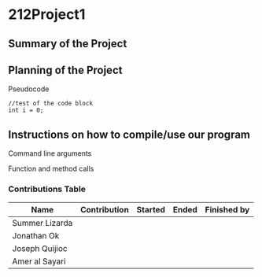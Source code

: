 # 212Project1

## Summary of the Project

## Planning of the Project

Pseudocode

``` 
//test of the code block
int i = 0;

```

## Instructions on how to compile/use our program

Command line arguments

Function and method calls

### Contributions Table

| Name | Contribution | Started | Ended | Finished by |
| ---- | ------ | ------ | ------ | ------ |
| Summer Lizarda | | | | |
| Jonathan Ok | | | | |
| Joseph Quijioc | | | | |
| Amer al Sayari | | | | |
